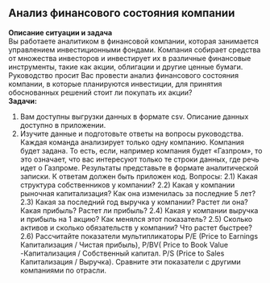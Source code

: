 ## Анализ финансового состояния компании

**Описание ситуации и задача**         
Вы работаете аналитиком в финансовой компании, которая занимается управлением инвестиционными фондами. Компания собирает средства от множества инвесторов и инвестирует их в различные финансовые инструменты, такие как акции, облигации и другие ценные бумаги.               
Руководство просит Вас провести анализ финансового состояния компании, в которые планируются инвестиции, для принятия обоснованных решений стоит ли покупать их акции?            
**Задачи:**
1) Вам доступны выгрузки данных в формате csv. Описание данных доступно в приложении.
2) Изучите данные и подготовьте ответы на вопросы руководства. Каждая
команда анализирует только одну компанию. Компания будет задана.
То есть, если, например компания будет «Газпром», то это означает, что вас интересуют только те строки данных, где речь идет о Газпроме. Результаты представьте в формате аналитической записки. К ответам должен быть приложен код.
Вопросы:
2.1) Какая структура собственников у компании?
2.2) Какая у компании рыночная капитализация? Как она изменилась за последние 5 лет?
2.3) Какая за последний год выручка у компании? Растет ли она? Какая прибыль? Растет ли прибыль?
2.4) Какая у компании выручка и прибыль на 1 акцию? Как менялся этот показатель?
2.5) Сколько активов и сколько обязательств у компании? Что растет быстрее?
2.6) Рассчитайте показатели мультипликаторы P/E (Price to Earnings Капитализация / Чистая прибыль), P/BV( Price to Book Value -Капитализация / Собственный капитал. P/S (Price to Sales Капитализация / Выручка). Сравните эти показатели с другими компаниями по отрасли.






